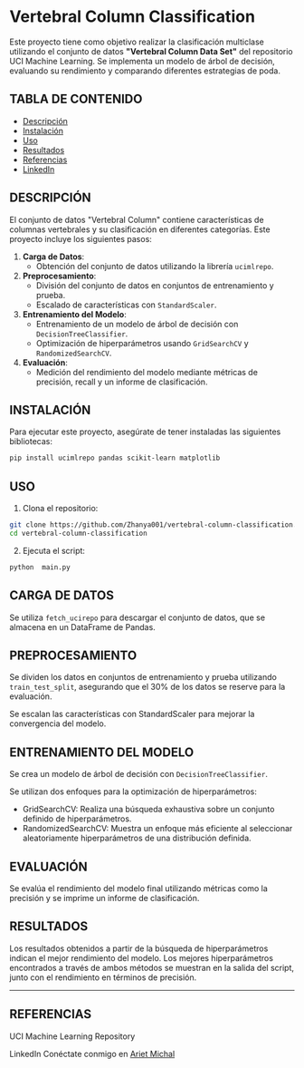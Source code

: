 # Vertebral Column Classification

Este proyecto tiene como objetivo realizar la clasificación multiclase utilizando el conjunto de datos **"Vertebral Column Data Set"** del repositorio UCI Machine Learning. Se implementa un modelo de árbol de decisión, evaluando su rendimiento y comparando diferentes estrategias de poda.

## TABLA DE CONTENIDO

- [Descripción](#descripción)
- [Instalación](#instalación)
- [Uso](#uso)
- [Resultados](#resultados)
- [Referencias](#referencias)
- [LinkedIn](#linkedin)

## DESCRIPCIÓN

El conjunto de datos "Vertebral Column" contiene características de columnas vertebrales y su clasificación en diferentes categorías. Este proyecto incluye los siguientes pasos:

1. **Carga de Datos**: 
   - Obtención del conjunto de datos utilizando la librería `ucimlrepo`.
2. **Preprocesamiento**:
   - División del conjunto de datos en conjuntos de entrenamiento y prueba.
   - Escalado de características con `StandardScaler`.
3. **Entrenamiento del Modelo**:
   - Entrenamiento de un modelo de árbol de decisión con `DecisionTreeClassifier`.
   - Optimización de hiperparámetros usando `GridSearchCV` y `RandomizedSearchCV`.
4. **Evaluación**: 
   - Medición del rendimiento del modelo mediante métricas de precisión, recall y un informe de clasificación.

## INSTALACIÓN

Para ejecutar este proyecto, asegúrate de tener instaladas las siguientes bibliotecas:

```bash
pip install ucimlrepo pandas scikit-learn matplotlib
```
## USO

1. Clona el repositorio:

```bash
git clone https://github.com/Zhanya001/vertebral-column-classification.git
cd vertebral-column-classification
```

2. Ejecuta el script:
   
```bash
python  main.py
```

## CARGA DE DATOS

Se utiliza ```fetch_ucirepo``` para descargar el conjunto de datos, que se almacena en un DataFrame de Pandas.

## PREPROCESAMIENTO

Se dividen los datos en conjuntos de entrenamiento y prueba utilizando ```train_test_split```, asegurando que el 30% de los datos se reserve para la evaluación.

Se escalan las características con StandardScaler para mejorar la convergencia del modelo.

## ENTRENAMIENTO DEL MODELO

Se crea un modelo de árbol de decisión con ```DecisionTreeClassifier```.

Se utilizan dos enfoques para la optimización de hiperparámetros:

- GridSearchCV: Realiza una búsqueda exhaustiva sobre un conjunto definido de hiperparámetros.
- RandomizedSearchCV: Muestra un enfoque más eficiente al seleccionar aleatoriamente hiperparámetros de una distribución definida.

## EVALUACIÓN

Se evalúa el rendimiento del modelo final utilizando métricas como la precisión y se imprime un informe de clasificación.

## RESULTADOS

Los resultados obtenidos a partir de la búsqueda de hiperparámetros indican el mejor rendimiento del modelo. Los mejores hiperparámetros encontrados a través de ambos métodos se muestran en la salida del script, junto con el rendimiento en términos de precisión.


---------------------------------------------------------------------------

## REFERENCIAS

UCI Machine Learning Repository

LinkedIn
Conéctate conmigo en [Ariet Michal](https://www.linkedin.com/in/ariet-michal)





